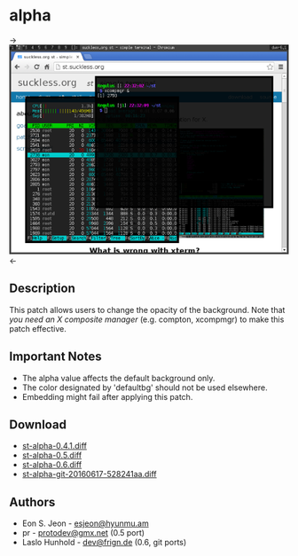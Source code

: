 alpha
=====

->[![Screenshot](st-alpha-s.png)](st-alpha.png)<-

## Description ##
This patch allows users to change the opacity of the background.
Note that *you need an X composite manager* (e.g. compton, xcompmgr) to
make this patch effective.

## Important Notes ##
 - The alpha value affects the default background only.
 - The color designated by 'defaultbg' should not be used elsewhere.
 - Embedding might fail after applying this patch.

## Download ##
 * [st-alpha-0.4.1.diff](st-alpha-0.4.1.diff)
 * [st-alpha-0.5.diff](st-alpha-0.5.diff)
 * [st-alpha-0.6.diff](st-alpha-0.6.diff)
 * [st-alpha-git-20160617-528241aa.diff](st-alpha-git-20160617-528241aa.diff)

## Authors ##
 * Eon S. Jeon - esjeon@hyunmu.am
 * pr - protodev@gmx.net (0.5 port)
 * Laslo Hunhold - dev@frign.de (0.6, git ports)
